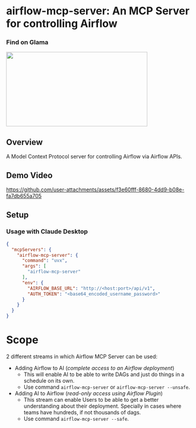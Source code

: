 # airflow-mcp-server: An MCP Server for controlling Airflow

### Find on Glama

<a href="https://glama.ai/mcp/servers/6gjq9w80xr">
  <img width="380" height="200" src="https://glama.ai/mcp/servers/6gjq9w80xr/badge" />
</a>


## Overview
A Model Context Protocol server for controlling Airflow via Airflow APIs.

## Demo Video

https://github.com/user-attachments/assets/f3e60fff-8680-4dd9-b08e-fa7db655a705

## Setup

### Usage with Claude Desktop

```json
{
  "mcpServers": {
    "airflow-mcp-server": {
      "command": "uvx",
      "args": [
        "airflow-mcp-server"
      ],
      "env": {
        "AIRFLOW_BASE_URL": "http://<host:port>/api/v1",
        "AUTH_TOKEN": "<base64_encoded_username_password>"
      }
    }
  }
}
```


# Scope

2 different streams in which Airflow MCP Server can be used:
- Adding Airflow to AI  (_complete access to an Airflow deployment_)
  - This will enable AI to be able to write DAGs and just do things in a schedule on its own.
  - Use command `airflow-mcp-server` or `airflow-mcp-server --unsafe`.
- Adding AI to Airflow (_read-only access using Airflow Plugin_)
  - This stream can enable Users to be able to get a better understanding about their deployment. Specially in cases where teams have hundreds, if not thousands of dags.
  - Use command `airflow-mcp-server --safe`.
